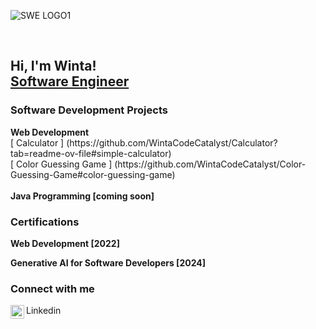 ![SWE LOGO1](https://github.com/WintaCodeCatalyst/WintaCodeCatalyst/assets/119873625/8c919048-0c25-45c1-9a85-08c727bc84a3)

<br>
<h2>Hi, I'm Winta! </br><a href="https://www.linkedin.com/in/winta-bahlibi-95a030250">Software Engineer</a></h2>

<h3>Software Development Projects</h3>
  <b>Web Development </b>
  <br>
    [ Calculator ] (https://github.com/WintaCodeCatalyst/Calculator?tab=readme-ov-file#simple-calculator) 
    <br>
    [ Color Guessing Game ] (https://github.com/WintaCodeCatalyst/Color-Guessing-Game#color-guessing-game)
  <br>
  <br>
  <b>Java Programming [coming soon]</b>

<h3>Certifications</h3>
  <b>Web Development [2022]</b>
  
  <b>Generative AI for Software Developers [2024]</b>
  
<h3>Connect with me</h3>

  Linkedin<img align="left" alt="WintaBahlibi | LinkedIn" width="22px" src="https://cdn.jsdelivr.net/npm/simple-icons@v3/icons/linkedin.svg" />

